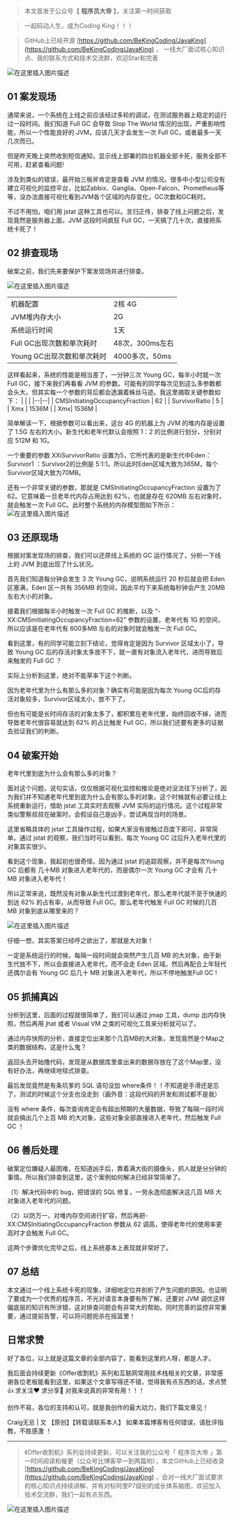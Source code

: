 

> 本文首发于公众号【 **程序员大帝** 】，关注第一时间获取

> 一起码动人生，成为Coding King！！！

> GitHub上已经开源 [https://github.com/BeKingCoding/JavaKing](https://github.com/BeKingCoding/JavaKing) ， 一线大厂面试核心知识点、我的联系方式和技术交流群，欢迎Star和完善

![在这里插入图片描述](https://img-blog.csdnimg.cn/20200718224809998.png?x-oss-process=image/watermark,type_ZmFuZ3poZW5naGVpdGk,shadow_10,text_aHR0cHM6Ly9ibG9nLmNzZG4ubmV0L2tpbmdjb2Rpbmc=,size_16,color_FFFFFF,t_70)


## 01 案发现场
通常来说，一个系统在上线之前应该经过多轮的调试，在测试服务器上稳定的运行过一段时间。我们知道 Full GC 会导致 Stop The World 情况的出现，严重影响性能，所以一个性能良好的 JVM，应该几天才会发生一次 Full GC，或者最多一天几次而已。



但是昨天晚上突然收到短信通知，显示线上部署的四台机器全部卡死，服务全部不可用，赶紧查看问题!



涉及到类似的错误，最开始三板斧肯定是查看 JVM 的情况。很多中小型公司没有建立可视化的监控平台，比如Zabbix、Ganglia、Open-Falcon、Prometheus等等，没办法直接可视化看到JVM各个区域的内存变化，GC次数和GC耗时。



不过不用怕，咱们用 jstat 这种工具也可以。言归正传，排查了线上问题之后，发现竟然是服务器上面，JVM 这段时间疯狂 Full GC，一天搞了几十次，直接把系统卡死了！

## 02 排查现场
破案之前，我们先来要保护下案发现场并进行排查。

![在这里插入图片描述](https://img-blog.csdnimg.cn/20200718225108168.png?x-oss-process=image/watermark,type_ZmFuZ3poZW5naGVpdGk,shadow_10,text_aHR0cHM6Ly9ibG9nLmNzZG4ubmV0L2tpbmdjb2Rpbmc=,size_16,color_FFFFFF,t_70)


|  |  |
|--|--|
| 机器配置 | 2核 4G  |
| JVM堆内存大小 | 2G  |
| 系统运行时间 | 1天  |
| Full GC出现次数和单次耗时 | 48次，300ms左右  |
| Young GC出现次数和单次耗时 | 4000多次，50ms  |
这样看起来，系统的性能是相当差了，一分钟三次 Young GC，每半小时就一次 Full GC，接下来我们再看看 JVM 的参数。可能有的同学每次见到这么多参数都会头大，但其实每一个参数的背后都会透漏着蛛丝马迹。我这里摘取关键参数如下：
|  |  |
|--|--|
| CMSInitiatingOccupancyFraction | 62  |
| SurvivorRatio | 5 |
| Xmx | 1536M  |
| Xmx| 1536M |

	
简单解读一下，根据参数可以看出来，这台 4G 的机器上为 JVM 的堆内存是设置了 1.5G 左右的大小。新生代和老年代默认会按照 1：2 的比例进行划分，分别对应 512M 和 1G。



一个重要的参数 XXiSurvivorRatio 设置为5，它所代表的是新生代中Eden：Survivor1 ：Survivor2的比例是 5:1:1。所以此时Eden区域大致为365M，每个Survivor区域大致为70MB。



还有一个非常关键的参数，那就是 CMSInitiatingOccupancyFraction 设置为了62。它意味着一旦老年代内存占用达到 62%，也就是存在 620MB 左右对象时，就会触发一次 Full GC。此时整个系统的内存模型图如下所示：
![在这里插入图片描述](https://img-blog.csdnimg.cn/20200718230640908.png?x-oss-process=image/watermark,type_ZmFuZ3poZW5naGVpdGk,shadow_10,text_aHR0cHM6Ly9ibG9nLmNzZG4ubmV0L2tpbmdjb2Rpbmc=,size_16,color_FFFFFF,t_70)



## 03 还原现场
根据对案发现场的排查，我们可以还原线上系统的 GC 运行情况了，分析一下线上的 JVM 到底出现了什么状况。



首先我们知道每分钟会发生 3 次 Young GC，说明系统运行 20 秒后就会把 Eden 区塞满，Eden 区一共有 356MB 的空间，因此平均下来系统每秒钟会产生 20MB 左右大小的对象。



接着我们根据每半小时触发一次 Full GC 的推断，以及 “-XX:CMSmitiatingOccupancyFraction=62” 参数的设置，老年代有 1G 的空间，所以应该是在老年代有 600多MB 左右的对象时就会触发一次 Full GC。



看到这里，有的同学可能立刻下结论，觉得肯定是因为 Survivor 区域太小了，导致 Young GC 后的存活对象太多放不下，就一直有对象流入老年代，进而导致后来触发的 Full GC ？



实际上分析到这里，绝对不能草率下这个判断。



因为老年代里为什么有那么多的对象？确实有可能是因为每次 Young GC后的存活对象较多，Survivor区域太小，放不下了。



但也有可能是长时间存活的对象太多了，都积累在老年代里，始终回收不掉，进而导致老年代很容易就达到 62% 的占比触发 Full GC，所以我们还要有更多的证据去验证我们的判断。

## 04 破案开始
老年代里到底为什么会有那么多的对象？



面对这个问题，说句实话，仅仅根据可视化监控和推论是绝对没法往下分析了，因为我们并不知逋老年代里到底为什么会有那么多的对象。这个时候就有必要让线上系统重新运行，借助 jstat 工具实时去观察 JVM 实际的运行情况。这个过程非常类似警察叔叔在破案时，会假设自己是凶手，尝试再现当时的场景。



这里省略具体的 jstat 工具操作过程，如果大家没有接触过百度下即可，非常简单。通过 jstat 的观察，我们当时可以看到，每次 Young GC 过后升入老年代里的对象其实很少。



看到这个现象，我起初也很奇怪。因为通过 jstat 的追踪观察，并不是每次Young GC 后都有 几十MB 对象进入老年代的，而是偶尔一次 Young GC 才会有 几十MB 对象进入老年代！


所以正常来说，既然没有对象从新生代过渡到老年代，那么老年代就不至于快速的到达 62% 的占有率，从而导致 Full GC。那么老年代触发 Full GC 时候的几百 MB 对象到底从哪里来的？

![在这里插入图片描述](https://img-blog.csdnimg.cn/20200718230651343.png?x-oss-process=image/watermark,type_ZmFuZ3poZW5naGVpdGk,shadow_10,text_aHR0cHM6Ly9ibG9nLmNzZG4ubmV0L2tpbmdjb2Rpbmc=,size_16,color_FFFFFF,t_70)





仔细一想，其实答案已经呼之欲出了，那就是大对象！



一定是系统运行的时候，每隔一段时间就会突然产生几百 MB 的大对象，由于新生代放不下，所以会直接进入老年代，而不会走 Eden 区域。然后再配合上年轻代还偶尔会有 Young GC 后几十 MB 对象进入老年代，所以不停地触发Full GC !

## 05 抓捕真凶
分析到这里，后面的过程就很简单了，我们可以通过 jmap 工具，dump 出内存快照，然后再用 jhat 或者 Visual VM 之类的可视化工具来分析就可以了。



通过内存快照的分析，直接定位出来那个几百MB的大对象，发现竟然是个Map之类的数据结构，这是什么鬼？



返回头去开始撸代码，发现是从数据库里查出来的数据存放在了这个Map里，没有好办法，再继续地毯式排查。



最后发现竟然是有条坑爹的 SQL 语句没加 where条件！！不知道是手滑还是忘了，测试的时候这个分支也没走到（画外音：这段代码的开发和测试都不是我）



没有 where 条件，每次查询肯定会有超出预期的大量数据，导致了每隔一段时间就会搞出几个上百 MB 的大对象，这些对象全部直接进入老年代，然后触发 Full GC ！

## 06 善后处理
破案定位嫌疑人最困难，在知道凶手后，靠着满大街的摄像头，抓人就是分分钟的事情。所以我们排查到这里，这个案例如何解决已经非常简单了。



（1）解决代码中的 bug，把错误的 SQL 修复，一劳永逸彻底解决这几百 MB 大对象进入老年代的问题。



（2）以防万一，对堆内存空间进行扩容，然后再把-XX:CMSInitiatingOccupancyFraction 参数从 62 调高，使得老年代的使用率更高时才会触发 Full GC。


这两个步骤优化完毕之后，线上系统基本上表现就非常好了。

## 07 总结
本文通过一个线上系统卡死的现象，详细地定位并剖析了产生问题的原因。也证明了要成为一个优秀的程序员，不光对语言本身要有所了解，还要对 JVM 调优这样偏底层的知识有所涉猎，这对排查问题会有非常大的帮助。同时完善的监控非常重要，通过提前告警，可以将问题扼杀在摇篮里！


## 日常求赞
好了各位，以上就是这篇文章的全部内容了，能看到这里的人呀，都是人才。

我后面会持续更新《Offer收割机》系列和互联网常用技术栈相关的文章，非常感谢各位老板能看到这里，如果这个文章写得还不错，觉得我有点东西的话，求点赞👍 求关注❤️ 求分享👥 对我来说真的非常有用！！！

创作不易，各位的支持和认可，就是我创作的最大动力，我们下篇文章见！

Craig无忌 | 文 【原创】【转载请联系本人】 如果本篇博客有任何错误，请批评指教，不胜感激 ！

------

>《Offer收割机》系列会持续更新，可以关注我的公众号「 程序员大帝 」第一时间阅读和催更（公众号比博客早一到两篇哟），本文GitHub上已经收录 [https://github.com/BeKingCoding/JavaKing](https://github.com/BeKingCoding/JavaKing) ，会对一线大厂面试要求的核心知识点持续讲解、并有对标阿里P7级别的成长体系脑图，欢迎加入技术交流群，我们一起有点东西。

![在这里插入图片描述](https://img-blog.csdnimg.cn/20200715124857432.png?x-oss-process=image/watermark,type_ZmFuZ3poZW5naGVpdGk,shadow_10,text_aHR0cHM6Ly9ibG9nLmNzZG4ubmV0L2tpbmdjb2Rpbmc=,size_16,color_FFFFFF,t_70#pic_center)
